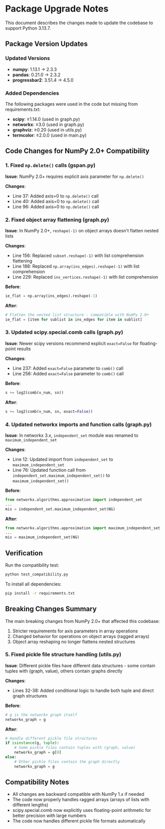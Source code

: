 # Package Upgrade Notes

This document describes the changes made to update the codebase to support Python 3.13.7.

## Package Version Updates

### Updated Versions
- **numpy**: 1.13.1 → 2.3.3
- **pandas**: 0.21.0 → 2.3.2
- **progressbar2**: 3.51.4 → 4.5.0

### Added Dependencies
The following packages were used in the code but missing from requirements.txt:
- **scipy**: ≥1.14.0 (used in graph.py)
- **networkx**: ≥3.0 (used in graph.py)
- **graphviz**: ≥0.20 (used in utils.py)
- **termcolor**: ≥2.0.0 (used in main.py)

## Code Changes for NumPy 2.0+ Compatibility

### 1. Fixed `np.delete()` calls (gspan.py)
**Issue**: NumPy 2.0+ requires explicit axis parameter for `np.delete()`

**Changes**:
- Line 37: Added axis=0 to `np.delete()` call
- Line 40: Added axis=0 to `np.delete()` call  
- Line 96: Added axis=0 to `np.delete()` call

### 2. Fixed object array flattening (graph.py)
**Issue**: In NumPy 2.0+, `reshape(-1)` on object arrays doesn't flatten nested lists

**Changes**:
- Line 156: Replaced `subset.reshape(-1)` with list comprehension flattening
- Line 188: Replaced `np.array(ins_edges).reshape(-1)` with list comprehension
- Line 229: Replaced `ins_vertices.reshape(-1)` with list comprehension

**Before**:
```python
ie_flat = np.array(ins_edges).reshape(-1)
```

**After**:
```python
# Flatten the nested list structure - compatible with NumPy 2.0+
ie_flat = [item for sublist in ins_edges for item in sublist]
```

### 3. Updated scipy.special.comb calls (graph.py)
**Issue**: Newer scipy versions recommend explicit `exact=False` for floating-point results

**Changes**:
- Line 237: Added `exact=False` parameter to `comb()` call
- Line 256: Added `exact=False` parameter to `comb()` call

**Before**:
```python
s += log2(comb(v_num, sn))
```

**After**:
```python
s += log2(comb(v_num, sn, exact=False))
```

### 4. Updated networkx imports and function calls (graph.py)
**Issue**: In networkx 3.x, `independent_set` module was renamed to `maximum_independent_set`

**Changes**:
- Line 12: Updated import from `independent_set` to `maximum_independent_set`
- Line 76: Updated function call from `independent_set.maximum_independent_set()` to `maximum_independent_set()`

**Before**:
```python
from networkx.algorithms.approximation import independent_set
...
mis = independent_set.maximum_independent_set(NG)
```

**After**:
```python
from networkx.algorithms.approximation import maximum_independent_set
...
mis = maximum_independent_set(NG)
```

## Verification

Run the compatibility test:
```bash
python test_compatibility.py
```

To install all dependencies:
```bash
pip install -r requirements.txt
```

## Breaking Changes Summary

The main breaking changes from NumPy 2.0+ that affected this codebase:
1. Stricter requirements for axis parameters in array operations
2. Changed behavior for operations on object arrays (ragged arrays)
3. Object array reshaping no longer flattens nested structures

### 5. Fixed pickle file structure handling (utils.py)
**Issue**: Different pickle files have different data structures - some contain tuples with (graph, value), others contain graphs directly

**Changes**:
- Lines 32-38: Added conditional logic to handle both tuple and direct graph structures

**Before**:
```python
# g is the networkx graph itself
networkx_graph = g
```

**After**:
```python
# Handle different pickle file structures
if isinstance(g, tuple):
    # Some pickle files contain tuples with (graph, value)
    networkx_graph = g[0]
else:
    # Other pickle files contain the graph directly
    networkx_graph = g
```

## Compatibility Notes

- All changes are backward compatible with NumPy 1.x if needed
- The code now properly handles ragged arrays (arrays of lists with different lengths)
- scipy.special.comb now explicitly uses floating-point arithmetic for better precision with large numbers
- The code now handles different pickle file formats automatically
